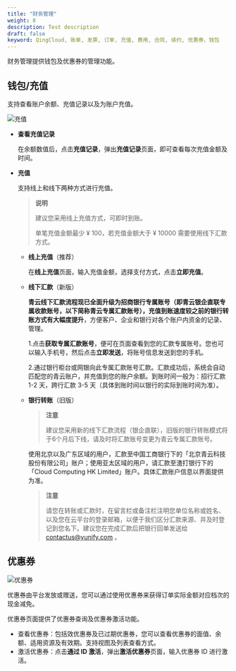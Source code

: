 ```yaml
---
title: "财务管理"
weight: 8
description: Test description
draft: false
keyword: QingCloud, 账单, 发票, 订单, 充值, 费用, 合同, 续约, 优惠券，钱包
---
```


财务管理提供钱包及优惠券的管理功能。

## 钱包/充值

支持查看账户余额、充值记录以及为账户充值。

![充值](../../_images/recharge.png)

- **查看充值记录**

  在余额数值后，点击**充值记录**，弹出**充值记录**页面，即可查看每次充值金额及时间。

- **充值**

  支持线上和线下两种方式进行充值。

  >**说明**
  >
  >建议您采用线上充值方式，可即时到账。
  >
  >单笔充值金额最少 ¥ 100，若充值金额大于 ¥ 10000 需要使用线下汇款方式。

  - **线上充值**（推荐）

    在**线上充值**页面，输入充值金额，选择支付方式，点击**立即充值**。

  - **线下汇款**（新版）

    **青云线下汇款流程现已全面升级为招商银行专属账号（即青云银企直联专属收款账号，以下简称青云专属汇款账号），充值到账速度较之前的银行转账方式有大幅度提升**，方便客户、企业和银行对各个账户内资金的记录、管理。

    1.点击**获取专属汇款账号**，便可在页面查看到您的汇款专属账号。您也可以输入手机号，然后点击**立即发送**，将账号信息发送到您的手机。
    
    2.通过银行柜台或网银向此专属汇款账号汇款。汇款成功后，系统会自动匹配您的青云账户，并充值到您的账户余额。到账时间一般为：招行汇款 1-2 天，跨行汇款 3-5 天（具体到账时间以银行的实际到账时间为准）。

  - **银行转账**（旧版）

    > **注意**
    >
    > 建议您采用新的线下汇款流程（银企直联），旧版的银行转账模式将于6个月后下线，请及时将汇款账号变更为青云专属汇款账号。

    使用北京以及广东区域的用户，汇款至中国工商银行下的「北京青云科技股份有限公司」账户；使用亚太区域的用户，请汇款至渣打银行下的「Cloud Computing HK Limited」账户。具体汇款账户信息以界面提供为准。

    > **注意**
    >
    > 请您在转账或汇款时，在留言栏或备注栏注明您单位名称或姓名、以及您在云平台的登录邮箱，以便于我们区分汇款来源、并及时登记到您名下。建议您在完成汇款后把银行回单发送给 contactus@yunify.com 。



##  优惠券

![优惠券](../../_images/discount_coupon.png)

优惠券由平台发放或赠送，您可以通过使用优惠券来获得订单实际金额对应档次的现金减免。

优惠券页面提供了优惠券查询及优惠券激活功能。

- 查看优惠券：包括效优惠券及已过期优惠券，您可以查看优惠券的面值、余额、适用资源及有效期。支持视图及列表查看方式。
- 激活优惠券：点击**通过 ID 激活**，弹出**激活优惠券**页面，输入优惠券 ID 进行激活。 

